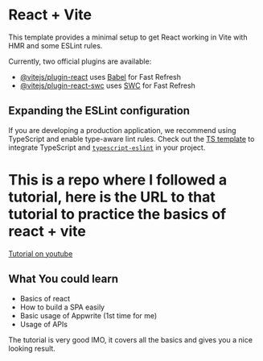 # React + Vite

This template provides a minimal setup to get React working in Vite with HMR and some ESLint rules.

Currently, two official plugins are available:

- [@vitejs/plugin-react](https://github.com/vitejs/vite-plugin-react/blob/main/packages/plugin-react/README.md) uses [Babel](https://babeljs.io/) for Fast Refresh
- [@vitejs/plugin-react-swc](https://github.com/vitejs/vite-plugin-react-swc) uses [SWC](https://swc.rs/) for Fast Refresh

## Expanding the ESLint configuration

If you are developing a production application, we recommend using TypeScript and enable type-aware lint rules. Check out the [TS template](https://github.com/vitejs/vite/tree/main/packages/create-vite/template-react-ts) to integrate TypeScript and [`typescript-eslint`](https://typescript-eslint.io) in your project.


# This is a repo where I followed a tutorial, here is the URL to that tutorial to practice the basics of react + vite
[Tutorial on youtube](https://www.youtube.com/watch?v=dCLhUialKPQ)

## What You could learn
- Basics of react
- How to build a SPA easily
- Basic usage of Appwrite (1st time for me)
- Usage of APIs

The tutorial is very good IMO, it covers all the basics and gives you a nice looking result.
 
